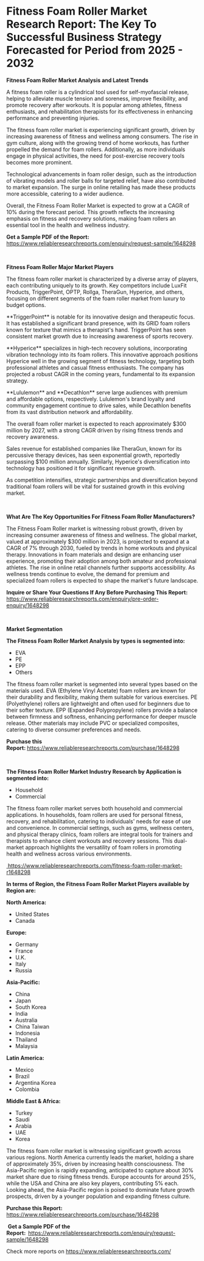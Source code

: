 <p><h1>Fitness Foam Roller Market Research Report: The Key To Successful Business Strategy Forecasted for Period from 2025 - 2032</h1></p><p><strong>Fitness Foam Roller Market Analysis and Latest Trends</strong></p>
<p><p>A fitness foam roller is a cylindrical tool used for self-myofascial release, helping to alleviate muscle tension and soreness, improve flexibility, and promote recovery after workouts. It is popular among athletes, fitness enthusiasts, and rehabilitation therapists for its effectiveness in enhancing performance and preventing injuries.</p><p>The fitness foam roller market is experiencing significant growth, driven by increasing awareness of fitness and wellness among consumers. The rise in gym culture, along with the growing trend of home workouts, has further propelled the demand for foam rollers. Additionally, as more individuals engage in physical activities, the need for post-exercise recovery tools becomes more prominent.</p><p>Technological advancements in foam roller design, such as the introduction of vibrating models and roller balls for targeted relief, have also contributed to market expansion. The surge in online retailing has made these products more accessible, catering to a wider audience. </p><p>Overall, the Fitness Foam Roller Market is expected to grow at a CAGR of 10% during the forecast period. This growth reflects the increasing emphasis on fitness and recovery solutions, making foam rollers an essential tool in the health and wellness industry.</p></p>
<p><strong>Get a Sample PDF of the Report:&nbsp;</strong> <a href="https://www.reliableresearchreports.com/enquiry/request-sample/1648298?utm_campaign=2290&utm_medium=2&utm_source=Github&utm_content=ia&utm_term=04042025&utm_id=fitness-foam-roller">https://www.reliableresearchreports.com/enquiry/request-sample/1648298</a></p>
<p>&nbsp;</p>
<p><strong>Fitness Foam Roller Major Market Players</strong></p>
<p><p>The fitness foam roller market is characterized by a diverse array of players, each contributing uniquely to its growth. Key competitors include LuxFit Products, TriggerPoint, OPTP, Rollga, TheraGun, Hyperice, and others, focusing on different segments of the foam roller market from luxury to budget options.</p><p>**TriggerPoint** is notable for its innovative design and therapeutic focus. It has established a significant brand presence, with its GRID foam rollers known for texture that mimics a therapist's hand. TriggerPoint has seen consistent market growth due to increasing awareness of sports recovery.</p><p>**Hyperice** specializes in high-tech recovery solutions, incorporating vibration technology into its foam rollers. This innovative approach positions Hyperice well in the growing segment of fitness technology, targeting both professional athletes and casual fitness enthusiasts. The company has projected a robust CAGR in the coming years, fundamental to its expansion strategy.</p><p>**Lululemon** and **Decathlon** serve large audiences with premium and affordable options, respectively. Lululemon's brand loyalty and community engagement continue to drive sales, while Decathlon benefits from its vast distribution network and affordability.</p><p>The overall foam roller market is expected to reach approximately $300 million by 2027, with a strong CAGR driven by rising fitness trends and recovery awareness. </p><p>Sales revenue for established companies like TheraGun, known for its percussive therapy devices, has seen exponential growth, reportedly surpassing $100 million annually. Similarly, Hyperice's diversification into technology has positioned it for significant revenue growth. </p><p>As competition intensifies, strategic partnerships and diversification beyond traditional foam rollers will be vital for sustained growth in this evolving market.</p></p>
<p>&nbsp;</p>
<p><strong>What Are The Key Opportunities For Fitness Foam Roller Manufacturers?</strong></p>
<p><p>The Fitness Foam Roller market is witnessing robust growth, driven by increasing consumer awareness of fitness and wellness. The global market, valued at approximately $300 million in 2023, is projected to expand at a CAGR of 7% through 2030, fueled by trends in home workouts and physical therapy. Innovations in foam materials and design are enhancing user experience, promoting their adoption among both amateur and professional athletes. The rise in online retail channels further supports accessibility. As wellness trends continue to evolve, the demand for premium and specialized foam rollers is expected to shape the market's future landscape.</p></p>
<p><strong>Inquire or Share Your Questions If Any Before Purchasing This Report:</strong> <a href="https://www.reliableresearchreports.com/enquiry/pre-order-enquiry/1648298?utm_campaign=2290&utm_medium=2&utm_source=Github&utm_content=ia&utm_term=04042025&utm_id=fitness-foam-roller">https://www.reliableresearchreports.com/enquiry/pre-order-enquiry/1648298</a></p>
<p>&nbsp;</p>
<p><strong>Market Segmentation</strong></p>
<p><strong>The Fitness Foam Roller Market Analysis by types is segmented into:</strong></p>
<p><ul><li>EVA</li><li>PE</li><li>EPP</li><li>Others</li></ul></p>
<p><p>The fitness foam roller market is segmented into several types based on the materials used. EVA (Ethylene Vinyl Acetate) foam rollers are known for their durability and flexibility, making them suitable for various exercises. PE (Polyethylene) rollers are lightweight and often used for beginners due to their softer texture. EPP (Expanded Polypropylene) rollers provide a balance between firmness and softness, enhancing performance for deeper muscle release. Other materials may include PVC or specialized composites, catering to diverse consumer preferences and needs.</p></p>
<p><strong>Purchase this Report:&nbsp;</strong><a href="https://www.reliableresearchreports.com/purchase/1648298?utm_campaign=2290&utm_medium=2&utm_source=Github&utm_content=ia&utm_term=04042025&utm_id=fitness-foam-roller">https://www.reliableresearchreports.com/purchase/1648298</a></p>
<p>&nbsp;</p>
<p><strong>The Fitness Foam Roller Market Industry Research by Application is segmented into:</strong></p>
<p><ul><li>Household</li><li>Commercial</li></ul></p>
<p><p>The fitness foam roller market serves both household and commercial applications. In households, foam rollers are used for personal fitness, recovery, and rehabilitation, catering to individuals' needs for ease of use and convenience. In commercial settings, such as gyms, wellness centers, and physical therapy clinics, foam rollers are integral tools for trainers and therapists to enhance client workouts and recovery sessions. This dual-market approach highlights the versatility of foam rollers in promoting health and wellness across various environments.</p></p>
<p><a href="https://www.reliableresearchreports.com/fitness-foam-roller-market-r1648298?utm_campaign=2290&utm_medium=2&utm_source=Github&utm_content=ia&utm_term=04042025&utm_id=fitness-foam-roller">&nbsp;https://www.reliableresearchreports.com/fitness-foam-roller-market-r1648298</a></p>
<p><strong>In terms of Region, the Fitness Foam Roller Market Players available by Region are:</strong></p>
<p>
    <p> <strong> North America: </strong>
        <ul>
            <li>United States</li>
            <li>Canada</li>
        </ul>
        </p> 
    <p> <strong> Europe: </strong>
        <ul>
            <li>Germany</li>
            <li>France</li>
            <li>U.K.</li>
            <li>Italy</li>
            <li>Russia</li>
        </ul>
        </p> 
    <p> <strong> Asia-Pacific: </strong>
        <ul>
            <li>China</li>
            <li>Japan</li>
            <li>South Korea</li>
            <li>India</li>
            <li>Australia</li>
            <li>China Taiwan</li>
            <li>Indonesia</li>
            <li>Thailand</li>
            <li>Malaysia</li>
        </ul>
        </p> 
    <p> <strong> Latin America: </strong>
        <ul>
            <li>Mexico</li>
            <li>Brazil</li>
            <li>Argentina Korea</li>
            <li>Colombia</li>
        </ul>
        </p> 
    <p> <strong> Middle East & Africa: </strong>
        <ul>
            <li>Turkey</li>
            <li>Saudi</li>
            <li>Arabia</li>
            <li>UAE</li>
            <li>Korea</li>
        </ul>
    </p>
    </p>
<p><p>The fitness foam roller market is witnessing significant growth across various regions. North America currently leads the market, holding a share of approximately 35%, driven by increasing health consciousness. The Asia-Pacific region is rapidly expanding, anticipated to capture about 30% market share due to rising fitness trends. Europe accounts for around 25%, while the USA and China are also key players, contributing 5% each. Looking ahead, the Asia-Pacific region is poised to dominate future growth prospects, driven by a younger population and expanding fitness culture.</p></p>
<p><strong>Purchase this Report: </strong><a href="https://www.reliableresearchreports.com/purchase/1648298?utm_campaign=2290&utm_medium=2&utm_source=Github&utm_content=ia&utm_term=04042025&utm_id=fitness-foam-roller">https://www.reliableresearchreports.com/purchase/1648298</a></p>
<p>&nbsp;<strong>Get a Sample PDF of the Report:&nbsp;&nbsp;</strong><a href="https://www.reliableresearchreports.com/enquiry/request-sample/1648298?utm_campaign=2290&utm_medium=2&utm_source=Github&utm_content=ia&utm_term=04042025&utm_id=fitness-foam-roller">https://www.reliableresearchreports.com/enquiry/request-sample/1648298</a></p>
<p><strong></strong></p>
<p>Check more reports on <a href="https://www.reliableresearchreports.com/?utm_campaign=2290&utm_medium=2&utm_source=Github&utm_content=ia&utm_term=04042025&utm_id=fitness-foam-roller">https://www.reliableresearchreports.com/</a></p>